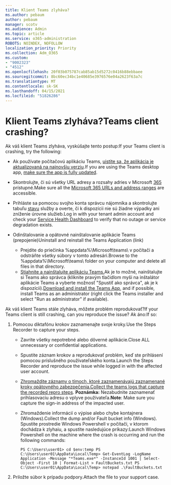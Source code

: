 ```yaml
---
title: Klient Teams zlyháva?
ms.author: pebaum
author: pebaum
manager: scotv
ms.audience: Admin
ms.topic: article
ms.service: o365-administration
ROBOTS: NOINDEX, NOFOLLOW
localization_priority: Priority
ms.collection: Adm_O365
ms.custom:
- "9002323"
- "4512"
ms.openlocfilehash: 20f03b075787cab85ab15d5272c0416b88ebbaee
ms.sourcegitcommit: 8bc60ec34bc1e40685e3976576e04a2623f63a7c
ms.translationtype: MT
ms.contentlocale: sk-SK
ms.lasthandoff: 04/15/2021
ms.locfileid: "51826286"
---
```

# <a name="teams-client-crashing"></a><span data-ttu-id="e254a-102">Klient Teams zlyháva?</span><span class="sxs-lookup"><span data-stu-id="e254a-102">Teams client crashing?</span></span>

<span data-ttu-id="e254a-103">Ak váš klient Teams zlyháva, vyskúšajte tento postup:</span><span class="sxs-lookup"><span data-stu-id="e254a-103">If your Teams client is crashing, try the following:</span></span>

- <span data-ttu-id="e254a-104">Ak používate počítačovú aplikáciu Teams, [uistite sa, že aplikácia je aktualizovaná na najnovšiu verziu](https://support.office.com/article/Update-Microsoft-Teams-535a8e4b-45f0-4f6c-8b3d-91bca7a51db1).</span><span class="sxs-lookup"><span data-stu-id="e254a-104">If you are using the Teams desktop app, [make sure the app is fully updated](https://support.office.com/article/Update-Microsoft-Teams-535a8e4b-45f0-4f6c-8b3d-91bca7a51db1).</span></span>

- <span data-ttu-id="e254a-105">Skontrolujte, či sú všetky URL adresy a rozsahy adries v Microsoft [365](https://docs.microsoft.com/microsoftteams/connectivity-issues) prístupné.</span><span class="sxs-lookup"><span data-stu-id="e254a-105">Make sure all the [Microsoft 365 URLs and address ranges](https://docs.microsoft.com/microsoftteams/connectivity-issues) are accessible.</span></span>

- <span data-ttu-id="e254a-106">Prihláste sa pomocou svojho konta správcu nájomníka a skontrolujte tabuľu [stavu](https://docs.microsoft.com/office365/enterprise/view-service-health) služby a overte, či k dispozícii nie sú žiadne výpadky ani zníženie úrovne služieb.</span><span class="sxs-lookup"><span data-stu-id="e254a-106">Log in with your tenant admin account and check your [Service Health Dashboard](https://docs.microsoft.com/office365/enterprise/view-service-health) to verify that no outage or service degradation exists.</span></span>

- <span data-ttu-id="e254a-107">Odinštalovanie a opätovné nainštalovanie aplikácie Teams (prepojenie)</span><span class="sxs-lookup"><span data-stu-id="e254a-107">Uninstall and reinstall the Teams Application (link)</span></span>
    - <span data-ttu-id="e254a-108">Prejdite do priečinka %appdata%\Microsoft\teams\ v počítači a odstráňte všetky súbory v tomto adresári.</span><span class="sxs-lookup"><span data-stu-id="e254a-108">Browse to the %appdata%\Microsoft\teams\ folder on your computer and delete all files in that directory.</span></span>
    - <span data-ttu-id="e254a-109">[Stiahnite a nainštalujte aplikáciu Teams.](https://www.microsoft.com/microsoft-365/microsoft-teams/group-chat-software#office-DesktopAppDownload-ofoushy)Ak je to možné, nainštalujte si Teams ako správca (kliknite pravým tlačidlom myši na inštalátor aplikácie Teams a vyberte možnosť "Spustiť ako správca", ak je k dispozícii).</span><span class="sxs-lookup"><span data-stu-id="e254a-109">[Download and install the Teams App](https://www.microsoft.com/microsoft-365/microsoft-teams/group-chat-software#office-DesktopAppDownload-ofoushy), and if possible, install Teams as an administrator (right click the Teams installer and select "Run as administrator" if available).</span></span>

<span data-ttu-id="e254a-110">Ak váš klient Teams stále zlyháva, môžete problém reprodukovať?</span><span class="sxs-lookup"><span data-stu-id="e254a-110">If your Teams client is still crashing, can you reproduce the issue?</span></span> <span data-ttu-id="e254a-111">Ak áno:</span><span class="sxs-lookup"><span data-stu-id="e254a-111">If so:</span></span>

1. <span data-ttu-id="e254a-112">Pomocou diktafónu krokov zaznamenajte svoje kroky.</span><span class="sxs-lookup"><span data-stu-id="e254a-112">Use the Steps Recorder to capture your steps.</span></span>
    - <span data-ttu-id="e254a-113">Zavrite všetky nepotrebné alebo dôverné aplikácie.</span><span class="sxs-lookup"><span data-stu-id="e254a-113">Close ALL unnecessary or confidential applications.</span></span>
    - <span data-ttu-id="e254a-114">Spustite záznam krokov a reprodukovať problém, keď ste prihlásení pomocou príslušného používateľského konta.</span><span class="sxs-lookup"><span data-stu-id="e254a-114">Launch the Steps Recorder and reproduce the issue while logged in with the affected user account.</span></span>
    - <span data-ttu-id="e254a-115">[Zhromaždite záznamy o tímoch, ktoré zaznamenávajú zaznamenané kroky opätovného zabezpečenia.](https://docs.microsoft.com/microsoftteams/log-files)</span><span class="sxs-lookup"><span data-stu-id="e254a-115">[Collect the teams logs that capture the recorded repro steps](https://docs.microsoft.com/microsoftteams/log-files).</span></span> <span data-ttu-id="e254a-116">**Poznámka:** Nezabudnite zaznamenať prihlasovaciu adresu o vplyve používateľa.</span><span class="sxs-lookup"><span data-stu-id="e254a-116">**Note**: Make sure you capture the sign-in address of the impacted user.</span></span>
    - <span data-ttu-id="e254a-117">Zhromaždenie informácií o výpise alebo chybe kontajnera (Windows).</span><span class="sxs-lookup"><span data-stu-id="e254a-117">Collect the dump and/or Fault bucket info (Windows).</span></span> <span data-ttu-id="e254a-118">Spustite prostredie Windows Powershell v počítači, v ktorom dochádza k zlyhaiu, a spustite nasledujúce príkazy:</span><span class="sxs-lookup"><span data-stu-id="e254a-118">Launch Windows Powershell on the machine where the crash is occurring and run the following commands:</span></span>

        `
        PS C:\Users\user01> cd $env:temp
        PS C:\Users\user01\AppData\Local\Temp> Get-EventLog -LogName Application -Message "*Teams.exe*" -InstanceId 1001 | Select-Object -First 10 | Format-List > FaultBuckets.txt
        PS C:\Users\user01\AppData\Local\Temp> notepad .\FaultBuckets.txt
        `
    
2. <span data-ttu-id="e254a-119">Priložte súbor k prípadu podpory.</span><span class="sxs-lookup"><span data-stu-id="e254a-119">Attach the file to your support case.</span></span>
